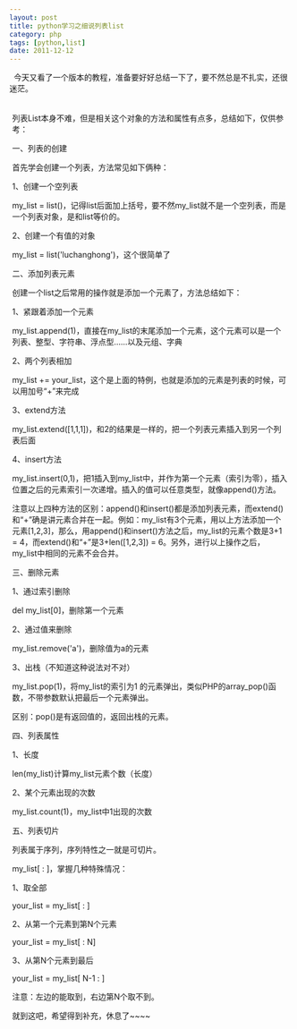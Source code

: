 ```yaml
---
layout: post
title: python学习之细说列表list
category: php
tags: [python,list]
date: 2011-12-12
---
```

<p>&nbsp;&nbsp;今天又看了一个版本的教程，准备要好好总结一下了，要不然总是不扎实，还很迷茫。</p>
<div style="padding-top: 5px; padding-right: 5px; padding-bottom: 5px; padding-left: 5px; margin-top: 0px; margin-right: 0px; margin-bottom: 0px; margin-left: 0px; ">
<p>列表List本身不难，但是相关这个对象的方法和属性有点多，总结如下，仅供参考：</p>
<p>一、列表的创建</p>
<p>首先学会创建一个列表，方法常见如下俩种：</p>
<p>1、创建一个空列表</p>
<p>my_list = list()，记得list后面加上括号，要不然my_list就不是一个空列表，而是一个列表对象，是和list等价的。</p>
<p>2、创建一个有值的对象</p>
<p>my_list = list('luchanghong')，这个很简单了</p>
<p>二、添加列表元素</p>
<p>创建一个list之后常用的操作就是添加一个元素了，方法总结如下：</p>
<p>1、紧跟着添加一个元素</p>
<p>my_list.append(1)，直接在my_list的末尾添加一个元素，这个元素可以是一个列表、整型、字符串、浮点型&hellip;&hellip;以及元组、字典</p>
<p>2、两个列表相加</p>
<p>my_list += your_list，这个是上面的特例，也就是添加的元素是列表的时候，可以用加号&ldquo;+&rdquo;来完成</p>
<p>3、extend方法</p>
<p>my_list.extend([1,1,1])，和2的结果是一样的，把一个列表元素插入到另一个列表后面</p>
<p>4、insert方法</p>
<p>my_list.insert(0,1)，把1插入到my_list中，并作为第一个元素（索引为零），插入位置之后的元素索引一次递增。插入的值可以任意类型，就像append()方法。</p>
<p>注意以上四种方法的区别：append()和insert()都是添加列表元素，而extend()和&ldquo;+&rdquo;确是讲元素合并在一起。例如：my_list有3个元素，用以上方法添加一个元素[1,2,3]，那么，用append()和insert()方法之后，my_list的元素个数是3+1 = 4，而extend()和&ldquo;+&rdquo;是3+len([1,2,3]) = 6。另外，进行以上操作之后，my_list中相同的元素不会合并。</p>
<p>三、删除元素</p>
<p>1、通过索引删除</p>
<p>del my_list[0]，删除第一个元素</p>
<p>2、通过值来删除</p>
<p>my_list.remove('a')，删除值为a的元素</p>
<p>3、出栈（不知道这种说法对不对）</p>
<p>my_list.pop(1)，将my_list的索引为1 的元素弹出，类似PHP的array_pop()函数，不带参数默认把最后一个元素弹出。</p>
<p>区别：pop()是有返回值的，返回出栈的元素。</p>
<p>四、列表属性</p>
<p>1、长度</p>
<p>len(my_list)计算my_list元素个数（长度）</p>
<p>2、某个元素出现的次数</p>
<p>my_list.count(1)，my_list中1出现的次数</p>
<p>五、列表切片</p>
<p>列表属于序列，序列特性之一就是可切片。</p>
<p>my_list[ : ]，掌握几种特殊情况：</p>
<p>1、取全部</p>
<p>your_list = my_list[ : ]</p>
<p>2、从第一个元素到第N个元素</p>
<p>your_list = my_list[ : N]</p>
<p>3、从第N个元素到最后</p>
<p>your_list = my_list[ N-1 : ]</p>
<p>注意：左边的能取到，右边第N个取不到。</p>
<p>就到这吧，希望得到补充，休息了~~~~</p>
</div>
